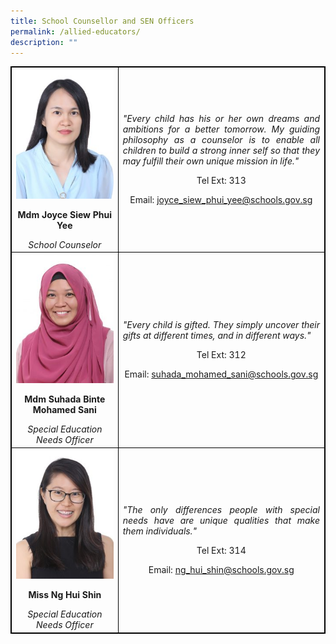 ```yaml
---
title: School Counsellor and SEN Officers
permalink: /allied-educators/
description: ""
---
```

<table style="border-collapse: collapse; width: 100%; border:1px solid black;">
<tbody>
<tr>
<td style="width: 33.3333%; text-align: center; border:1px solid black;">
<img style="width:100%;" src="/images/ae1.jpg">
<p><strong>Mdm Joyce Siew Phui Yee</strong></p>
<em>School Counselor</em>
</td>
<td style="width: 50%; text-align: justify; border:1px solid black;">
<p><em>"Every child has his or her own dreams and ambitions for a better tomorrow. My guiding philosophy as a counselor is to enable all children to build a strong inner self so that they may fulfill their own unique mission in life."</em></p>
<p style="width: 100%; text-align: center;">Tel Ext: 313</p>
<p style="width: 100%; text-align: center;">Email:&nbsp;<a href="mailto:joyce_siew_phui_yee@schools.gov.sg">joyce_siew_phui_yee@schools.gov.sg</a></p>
</td>
</tr>
<tr>
<td style="width: 33.3333%; text-align: center; border:1px solid black;">
<img style="width:100%;" src="/images/ae2.jpg">
<p><strong>Mdm Suhada Binte Mohamed Sani</strong></p>
<em>Special Education Needs Officer</em>
</td>
<td style="width: 50%; text-align: justify; border:1px solid black;">
<p><em>"Every child is gifted. They simply uncover their gifts at different times, and in different ways."</em></p>
<p style="width: 100%; text-align: center;">Tel Ext: 312</p>
<p style="width: 100%; text-align: center;">Email:&nbsp;<a href="mailto:suhada_mohamed_sani@schools.gov.sg">suhada_mohamed_sani@schools.gov.sg</a></p>
</td>
</tr>
<tr>
<td style="width: 33.3333%; text-align: center; border:1px solid black;">
<img style="width:100%;" src="/images/ae3.jpg">
<p><strong>Miss Ng Hui Shin</strong></p>
<em>Special Education Needs Officer</em>
</td>
<td style="width: 50%; text-align: justify; border:1px solid black;">
<p><em>"The only differences people with special needs have are unique qualities that make them individuals."</em></p>
<p style="width: 100%; text-align: center;">Tel Ext: 314</p>
<p style="width: 100%; text-align: center;">Email:&nbsp;<a href="mailto:ng_hui_shin@schools.gov.sg">ng_hui_shin@schools.gov.sg</a></p>
</td>
</tr>
</tbody>
</table>